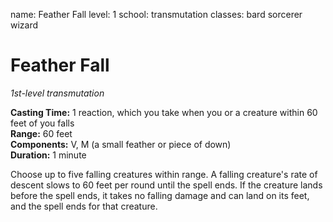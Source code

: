 name: Feather Fall level: 1 school: transmutation classes: bard sorcerer wizard

# Feather Fall
_1st-level transmutation_

**Casting Time:** 1 reaction, which you take when you or a creature within 60 feet of you falls    
**Range:** 60 feet    
**Components:** V, M (a small feather or piece of down)    
**Duration:** 1 minute

Choose up to five falling creatures within range. A falling creature's rate of descent slows to 60 feet per round until the spell ends. If the creature lands before the spell ends, it takes no falling damage and can land on its feet, and the spell ends for that creature. 